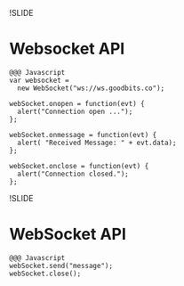 !SLIDE
# Websocket API

    @@@ Javascript
    var websocket =
      new WebSocket("ws://ws.goodbits.co");

    webSocket.onopen = function(evt) {
      alert("Connection open ...");
    };

    webSocket.onmessage = function(evt) {
      alert( "Received Message: " + evt.data);
    };

    webSocket.onclose = function(evt) {
      alert("Connection closed.");
    };

!SLIDE
# WebSocket API

    @@@ Javascript
    webSocket.send("message");
    webSocket.close();